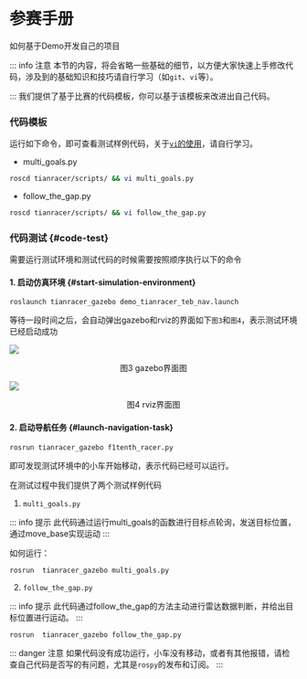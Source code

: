 # 参赛手册

如何基于Demo开发自己的项目

::: info 注意 
本节的内容，将会省略一些基础的细节，以方便大家快速上手修改代码，涉及到的基础知识和技巧请自行学习（如`git`、`vi`等）。

:::
我们提供了基于比赛的代码模板，你可以基于该模板来改进出自己代码。

### 代码模板

运行如下命令，即可查看测试样例代码，关于[`vi`的使用](https://www.runoob.com/linux/linux-vim.html)，请自行学习。

- multi_goals.py
```sh
roscd tianracer/scripts/ && vi multi_goals.py
```

- follow_the_gap.py 

```sh
roscd tianracer/scripts/ && vi follow_the_gap.py 
```

### 代码测试 {#code-test}

需要运行测试环境和测试代码的时候需要按照顺序执行以下的命令

#### 1. 启动仿真环境 {#start-simulation-environment}

```shell
roslaunch tianracer_gazebo demo_tianracer_teb_nav.launch
```

等待一段时间之后，会自动弹出gazebo和rviz的界面如下`图3`和`图4`，表示测试环境已经启动成功

![](https://tianbot-pic.oss-cn-beijing.aliyuncs.com/tianbot-pic/Tianbot-Doc202310271346027.png)
<p style="text-align:center"> 图3 gazebo界面图 </p>

![](https://tianbot-pic.oss-cn-beijing.aliyuncs.com/tianbot-pic/Tianbot-Doc202310271346877.png)
<p style="text-align:center"> 图4 rviz界面图 </p>

#### 2. 启动导航任务 {#launch-navigation-task}

```shell
rosrun tianracer_gazebo f1tenth_racer.py
```

即可发现测试环境中的小车开始移动，表示代码已经可以运行。

在测试过程中我们提供了两个测试样例代码

1. `multi_goals.py` 

::: info 提示
此代码通过运行multi_goals的函数进行目标点轮询，发送目标位置，通过move_base实现运动
:::

如何运行：

```shell
rosrun  tianracer_gazebo multi_goals.py  
```

2. `follow_the_gap.py`

::: info 提示
此代码通过follow_the_gap的方法主动进行雷达数据判断，并给出目标位置进行运动。
:::

```shell
rosrun  tianracer_gazebo follow_the_gap.py 
```
::: danger 注意
如果代码没有成功运行，小车没有移动，或者有其他报错，请检查自己代码是否写的有问题，尤其是`rospy`的发布和订阅。
:::
